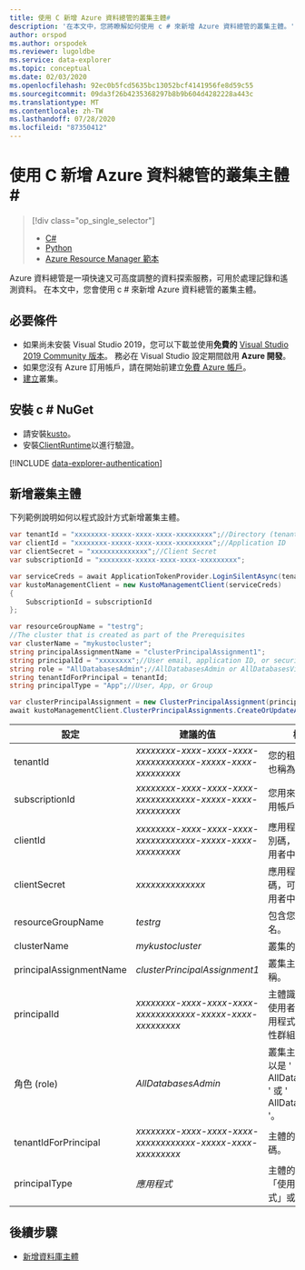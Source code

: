 ```yaml
---
title: 使用 C 新增 Azure 資料總管的叢集主體#
description: '在本文中，您將瞭解如何使用 c # 來新增 Azure 資料總管的叢集主體。'
author: orspod
ms.author: orspodek
ms.reviewer: lugoldbe
ms.service: data-explorer
ms.topic: conceptual
ms.date: 02/03/2020
ms.openlocfilehash: 92ec0b5fcd5635bc13052bcf4141956fe8d59c55
ms.sourcegitcommit: 09da3f26b4235368297b8b9b604d4282228a443c
ms.translationtype: MT
ms.contentlocale: zh-TW
ms.lasthandoff: 07/28/2020
ms.locfileid: "87350412"
---
```

# <a name="add-cluster-principals-for-azure-data-explorer-by-using-c"></a>使用 C 新增 Azure 資料總管的叢集主體#

> [!div class="op_single_selector"]
> * [C#](cluster-principal-csharp.md)
> * [Python](cluster-principal-python.md)
> * [Azure Resource Manager 範本](cluster-principal-resource-manager.md)

Azure 資料總管是一項快速又可高度調整的資料探索服務，可用於處理記錄和遙測資料。 在本文中，您會使用 c # 來新增 Azure 資料總管的叢集主體。

## <a name="prerequisites"></a>必要條件

* 如果尚未安裝 Visual Studio 2019，您可以下載並使用**免費的** [Visual Studio 2019 Community 版本](https://www.visualstudio.com/downloads/)。 務必在 Visual Studio 設定期間啟用 **Azure 開發**。
* 如果您沒有 Azure 訂用帳戶，請在開始前建立[免費 Azure 帳戶](https://azure.microsoft.com/free/)。
* [建立](create-cluster-database-csharp.md)叢集。

## <a name="install-c-nuget"></a>安裝 c # NuGet

* 請安裝[kusto](https://www.nuget.org/packages/Microsoft.Azure.Management.Kusto/)。
* 安裝[ClientRuntime](https://www.nuget.org/packages/Microsoft.Rest.ClientRuntime.Azure.Authentication)以進行驗證。

[!INCLUDE [data-explorer-authentication](includes/data-explorer-authentication.md)]

## <a name="add-a-cluster-principal"></a>新增叢集主體

下列範例說明如何以程式設計方式新增叢集主體。

```csharp
var tenantId = "xxxxxxxx-xxxxx-xxxx-xxxx-xxxxxxxxx";//Directory (tenant) ID
var clientId = "xxxxxxxx-xxxxx-xxxx-xxxx-xxxxxxxxx";//Application ID
var clientSecret = "xxxxxxxxxxxxxx";//Client Secret
var subscriptionId = "xxxxxxxx-xxxxx-xxxx-xxxx-xxxxxxxxx";

var serviceCreds = await ApplicationTokenProvider.LoginSilentAsync(tenantId, clientId, clientSecret);
var kustoManagementClient = new KustoManagementClient(serviceCreds)
{
    SubscriptionId = subscriptionId
};

var resourceGroupName = "testrg";
//The cluster that is created as part of the Prerequisites
var clusterName = "mykustocluster";
string principalAssignmentName = "clusterPrincipalAssignment1";
string principalId = "xxxxxxxx";//User email, application ID, or security group name
string role = "AllDatabasesAdmin";//AllDatabasesAdmin or AllDatabasesViewer
string tenantIdForPrincipal = tenantId;
string principalType = "App";//User, App, or Group

var clusterPrincipalAssignment = new ClusterPrincipalAssignment(principalId, role, principalType, tenantId: tenantIdForPrincipal);
await kustoManagementClient.ClusterPrincipalAssignments.CreateOrUpdateAsync(resourceGroupName, clusterName, principalAssignmentName, clusterPrincipalAssignment);
```

|**設定** | **建議的值** | **欄位描述**|
|---|---|---|
| tenantId | *xxxxxxxx-xxxx-xxxx-xxxx-xxxxxxxxxxxx-xxxxx-xxxx-xxxxxxxxx* | 您的租用戶識別碼。 也稱為目錄識別碼。|
| subscriptionId | *xxxxxxxx-xxxx-xxxx-xxxx-xxxxxxxxxxxx-xxxxx-xxxx-xxxxxxxxx* | 您用來建立資源的訂用帳戶識別碼。|
| clientId | *xxxxxxxx-xxxx-xxxx-xxxx-xxxxxxxxxxxx-xxxxx-xxxx-xxxxxxxxx* | 應用程式的用戶端識別碼，可存取您租使用者中的資源。|
| clientSecret | *xxxxxxxxxxxxxx* | 應用程式的用戶端密碼，可以存取您租使用者中的資源。 |
| resourceGroupName | *testrg* | 包含您叢集的資源組名。|
| clusterName | *mykustocluster* | 叢集的名稱。|
| principalAssignmentName | *clusterPrincipalAssignment1* | 叢集主體資源的名稱。|
| principalId | *xxxxxxxx-xxxx-xxxx-xxxx-xxxxxxxxxxxx-xxxxx-xxxx-xxxxxxxxx* | 主體識別碼，可以是使用者電子郵件、應用程式識別碼或安全性群組名稱。|
| 角色 (role) | *AllDatabasesAdmin* | 叢集主體的角色，可以是 ' AllDatabasesAdmin' ' 或 ' AllDatabasesViewer '。|
| tenantIdForPrincipal | *xxxxxxxx-xxxx-xxxx-xxxx-xxxxxxxxxxxx-xxxxx-xxxx-xxxxxxxxx* | 主體的租使用者識別碼。|
| principalType | *應用程式* | 主體的類型，可以是「使用者」、「應用程式」或「群組」|

## <a name="next-steps"></a>後續步驟

* [新增資料庫主體](database-principal-csharp.md)
